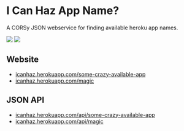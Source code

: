 # I Can Haz App Name?

A CORSy JSON webservice for finding available heroku app names.

![](http://cl.ly/image/313z3x1e1b3m/Screen%20Shot%202014-03-17%20at%2010.40.16%20PM.png)
![](http://cl.ly/image/1O232I0g212T/Screen%20Shot%202014-03-17%20at%2010.40.46%20PM.png)

## Website

- [icanhaz.herokuapp.com/some-crazy-available-app](http://icanhaz.herokuapp.com/some-crazy-available-app)
- [icanhaz.herokuapp.com/magic](http://icanhaz.herokuapp.com/magic)

## JSON API

- [icanhaz.herokuapp.com/api/some-crazy-available-app](http://icanhaz.herokuapp.com/api/some-crazy-available-app)
- [icanhaz.herokuapp.com/api/magic](http://icanhaz.herokuapp.com/api/magic)
